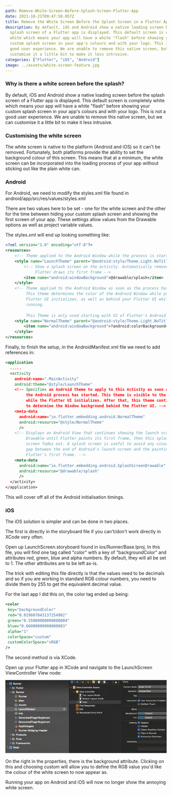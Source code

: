 ```yaml
---
path: Remove-White-Screen-Before-Splash-Screen-Flutter-App
date: 2021-10-21T09:47:50.057Z
title: Remove the White Screen Before the Splash Screen in a Flutter App
description: By default, iOS and Android show a native loading screen before the
  splash screen of a Flutter app is displayed. This default screen is completely
  white which means your app will have a white "flash" before showing your
  custom splash screen in your app's colours and with your logo. This is not a
  good user experience. We are unable to remove this native screen, but we can
  customise it a little bit to make it less intrusive.
categories: ["Flutter", "iOS", "Android"]
image: ../assets/white-screen-feature.jpg
---
```

### Why is there a white screen before the splash?

By default, iOS and Android show a native loading screen before the splash screen of a Flutter app is displayed. This default screen is completely white which means your app will have a white "flash" before showing your custom splash screen in your app's colours and with your logo. This is not a good user experience. We are unable to remove this native screen, but we can customise it a little bit to make it less intrusive.

### Customising the white screen

The white screen is native to the platform (Android and iOS) so it can't be removed. Fortunately, both platforms provide the ability to set the background colour of this screen. This means that at a minimum, the white screen can be incorporated into the loading process of your app without sticking out like the plain white can.

### Android

For Android, we need to modify the styles.xml file found in android/app/src/res/values/styles.xml

There are two values here to be set - one for the white screen and the other for the time between hiding your custom splash screen and showing the first screen of your app. These settings allow values from the Drawable options as well as project variable values.

The styles.xml will end up looking something like:

```xml
<?xml version="1.0" encoding="utf-8"?>
<resources>
    <!-- Theme applied to the Android Window while the process is starting when the OS's Dark Mode setting is off -->
    <style name="LaunchTheme" parent="@android:style/Theme.Light.NoTitleBar">
        <!-- Show a splash screen on the activity. Automatically removed when
             Flutter draws its first frame -->
        <item name="android:windowBackground">@drawable/splash</item>
    </style>
    <!-- Theme applied to the Android Window as soon as the process has started.
         This theme determines the color of the Android Window while your
         Flutter UI initializes, as well as behind your Flutter UI while its
         running.
         
         This Theme is only used starting with V2 of Flutter's Android embedding. -->
    <style name="NormalTheme" parent="@android:style/Theme.Light.NoTitleBar">
        <item name="android:windowBackground">?android:colorBackground</item>
    </style>
</resources>
```

Finally, to finish the setup, in the AndroidManifest.xml file we need to add references in:

```xml
<application
  .....
  <activity
    android:name=".MainActivity"
    android:theme="@style/LaunchTheme"
    <!-- Specifies an Android theme to apply to this Activity as soon as
         the Android process has started. This theme is visible to the user
         while the Flutter UI initializes. After that, this theme continues
         to determine the Window background behind the Flutter UI. -->
    <meta-data
      android:name="io.flutter.embedding.android.NormalTheme"
      android:resource="@style/NormalTheme"
      />
    <!-- Displays an Android View that continues showing the launch screen
         Drawable until Flutter paints its first frame, then this splash
         screen fades out. A splash screen is useful to avoid any visual
         gap between the end of Android's launch screen and the painting of
         Flutter's first frame. -->
    <meta-data
      android:name="io.flutter.embedding.android.SplashScreenDrawable"
      android:resource="@drawable/splash"
      />
  </activity>
</application>
```

This will cover off all of the Android initialisation timings.

### iOS

The iOS solution is simpler and can be done in two places.

The first is directly in the storyboard file if you can't/don't work directly in XCode very often.

Open up LaunchScreen.storyboard found in ios/Runner/Base.Iproj. In this file, you will find one tag called "color" with a key of "backgroundColor" and attributes red, green, blue and alpha numbers. By default, they will all be set to 1. The other attributes are to be left as-is.

The trick with editing this file directly is that the values need to be decimals and so if you are working in standard RGB colour numbers, you need to divide them by 255 to get the equivalent decimal value.

For the last app I did this on, the color tag ended up being:

```xml
<color 
 key="backgroundColor" 
 red="0.019607843137254902" 
 green="0.55000000000000004" 
 blue="0.66000000000000003" 
 alpha="1" 
 colorSpace="custom" 
 customColorSpace="sRGB"
/>
```

The second method is via XCode.

Open up your Flutter app in XCode and navigate to the LaunchScreen ViewController View node:

![Fix-Flutter-White-Screen-Before-Splash-iOS](../assets/screen-shot-2021-10-21-at-9.18.04-pm.png "Fix-Flutter-White-Screen-Before-Splash-iOS")

On the right in the properties, there is the background attribute. Clicking on this and choosing custom will allow you to define the RGB value you'd like the colour of the white screen to now appear as.

Running your app on Android and iOS will now no longer show the annoying white screen.